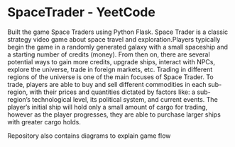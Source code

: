 # SpaceTrader - YeetCode
Built the game Space Traders using Python Flask. Space Trader is a classic strategy video game about space travel and exploration.Players typically begin the game in a randomly generated galaxy with a small spaceship and a starting number of credits (money). From then on, there are several potential ways to gain more credits, upgrade ships, interact with NPCs, explore the universe, trade in foreign markets, etc. Trading in different regions of the universe is one of the main focuses of Space Trader. To trade, players are able to buy and sell different commodities in each sub-region, with their prices and quantities dictated by factors like: a sub-region’s technological level, its political system, and current events. The player’s initial ship will hold only a small amount of cargo for trading, however as the player progresses, they are able to purchase larger ships with greater cargo holds.

Repository also contains diagrams to explain game flow


